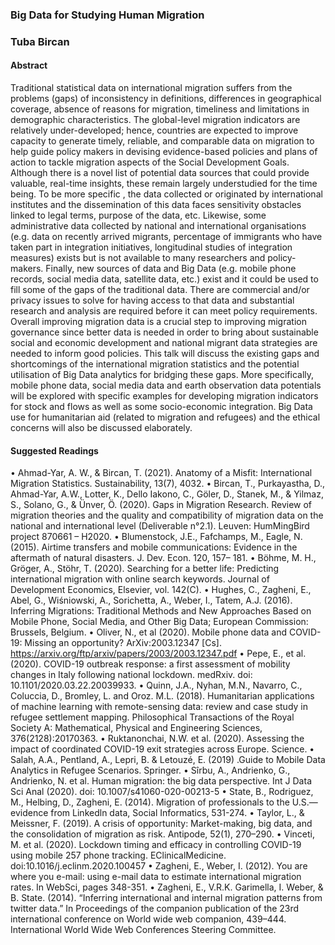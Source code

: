 ### Big Data for Studying Human Migration

### Tuba Bircan

#### Abstract

Traditional statistical data on international migration suffers from the problems (gaps) of inconsistency in definitions, differences in geographical coverage, absence of reasons for migration, timeliness and limitations in demographic characteristics. The global-level migration indicators are relatively under-developed; hence, countries are expected to improve capacity to generate timely, reliable, and comparable data on migration to help guide policy makers in devising evidence-based policies and plans of action to tackle migration aspects of the Social Development Goals. Although there is a novel list of potential data sources that could provide valuable, real-time insights, these remain largely understudied for the time being. To be more specific , the data collected or originated by international institutes and the dissemination of this data faces sensitivity obstacles linked to legal terms, purpose of the data, etc. Likewise, some administrative data collected by national and international organisations (e.g. data on recently arrived migrants, percentage of immigrants who have taken part in integration initiatives, longitudinal studies of integration measures) exists but is not available to many researchers and policy-makers. Finally, new sources of data and Big Data (e.g. mobile phone records, social media data, satellite data, etc.) exist and it could be used to fill some of the gaps of the traditional data. There are commercial and/or privacy issues to solve for having access to that data and substantial research and analysis are required before it can meet policy requirements. Overall improving migration data is a crucial step to improving migration governance since better data is needed in order to bring about sustainable social and economic development and national migrant data strategies are needed to inform good policies. This talk will discuss the existing gaps and shortcomings of the international migration statistics and the potential utilisation of Big Data analytics for bridging these gaps. More specifically, mobile phone data, social media data and earth observation data potentials will be explored with specific examples for developing migration indicators for stock and flows as well as some socio-economic integration. Big Data use for humanitarian aid (related to migration and refugees) and the ethical concerns will also be discussed elaborately.

#### Suggested Readings

• Ahmad-Yar, A. W., & Bircan, T. (2021). Anatomy of a Misfit: International Migration
Statistics. Sustainability, 13(7), 4032.
• Bircan, T., Purkayastha, D., Ahmad-Yar, A.W., Lotter, K., Dello Iakono, C., Göler, D.,
Stanek, M., & Yilmaz, S., Solano, G., & Ünver, Ö. (2020). Gaps in Migration Research.
Review of migration theories and the quality and compatibility of migration data on
the national and international level (Deliverable n°2.1). Leuven: HumMingBird
project 870661 – H2020.
• Blumenstock, J.E., Fafchamps, M., Eagle, N. (2015). Airtime transfers and mobile
communications: Evidence in the aftermath of natural disasters. J. Dev.
Econ. 120, 157– 181.
• Böhme, M. H., Gröger, A., Stöhr, T. (2020). Searching for a better life: Predicting
international migration with online search keywords. Journal of Development
Economics, Elsevier, vol. 142(C).
• Hughes, C., Zagheni, E., Abel, G., Wiśniowski, A., Sorichetta, A., Weber, I., Tatem, A.J.
(2016). Inferring Migrations: Traditional Methods and New Approaches Based on
Mobile Phone, Social Media, and Other Big Data; European Commission: Brussels,
Belgium.
• Oliver, N., et al (2020). Mobile phone data and COVID-19: Missing an opportunity?
ArXiv:2003.12347 [Cs]. https://arxiv.org/ftp/arxiv/papers/2003/2003.12347.pdf
• Pepe, E., et al. (2020). COVID-19 outbreak response: a first assessment of mobility
changes in Italy following national lockdown. medRxiv. doi:
10.1101/2020.03.22.20039933.
• Quinn, J.A., Nyhan, M.N., Navarro, C., Coluccia, D., Bromley, L. and Oroz. M.L. (2018).
Humanitarian applications of machine learning with remote-sensing data: review
and case study in refugee settlement mapping. Philosophical Transactions of the
Royal Society A: Mathematical, Physical and Engineering Sciences,
376(2128):20170363.
• Ruktanonchai, N.W. et al. (2020). Assessing the impact of coordinated COVID-19 exit
strategies across Europe. Science.
• Salah, A.A., Pentland, A., Lepri, B. & Letouzé, E. (2019) .Guide to Mobile Data
Analytics in Refugee Scenarios. Springer.
• Sîrbu, A., Andrienko, G., Andrienko, N. et al. Human migration: the big data
perspective. Int J Data Sci Anal (2020). doi: 10.1007/s41060-020-00213-5
• State, B., Rodriguez, M., Helbing, D., Zagheni, E. (2014). Migration of professionals to
the U.S.— evidence from Linkedln data, Social Informatics, 531-274.
• Taylor, L., & Meissner, F. (2019). A crisis of opportunity: Market-making, big data,
and the consolidation of migration as risk. Antipode, 52(1), 270–290.
• Vinceti, M. et al. (2020). Lockdown timing and efficacy in controlling COVID-19 using
mobile 257 phone tracking. EClinicalMedicine. doi:10.1016/j.eclinm.2020.100457
• Zagheni, E., Weber, I. (2012). You are where you e-mail: using e-mail data to
estimate international migration rates. In WebSci, pages 348-351.
• Zagheni, E., V.R.K. Garimella, I. Weber, & B. State. (2014). “Inferring international
and internal migration patterns from twitter data.” In Proceedings of the companion
publication of the 23rd international conference on World wide web companion,
439–444. International World Wide Web Conferences Steering Committee.
